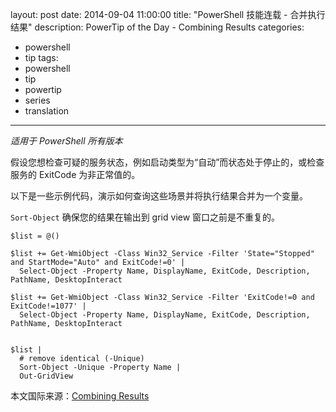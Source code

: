 layout: post
date: 2014-09-04 11:00:00
title: "PowerShell 技能连载 - 合并执行结果"
description: PowerTip of the Day - Combining Results
categories:
- powershell
- tip
tags:
- powershell
- tip
- powertip
- series
- translation
---
_适用于 PowerShell 所有版本_

假设您想检查可疑的服务状态，例如启动类型为“自动”而状态处于停止的，或检查服务的 ExitCode 为非正常值的。

以下是一些示例代码，演示如何查询这些场景并将执行结果合并为一个变量。

`Sort-Object` 确保您的结果在输出到 grid view 窗口之前是不重复的。

    $list = @()
    
    $list += Get-WmiObject -Class Win32_Service -Filter 'State="Stopped" and StartMode="Auto" and ExitCode!=0' | 
      Select-Object -Property Name, DisplayName, ExitCode, Description, PathName, DesktopInteract 
    
    $list += Get-WmiObject -Class Win32_Service -Filter 'ExitCode!=0 and ExitCode!=1077' | 
      Select-Object -Property Name, DisplayName, ExitCode, Description, PathName, DesktopInteract 
    
    
    $list |
      # remove identical (-Unique)
      Sort-Object -Unique -Property Name | 
      Out-GridView

<!--more-->
本文国际来源：[Combining Results](http://community.idera.com/powershell/powertips/b/tips/posts/combining-results)
